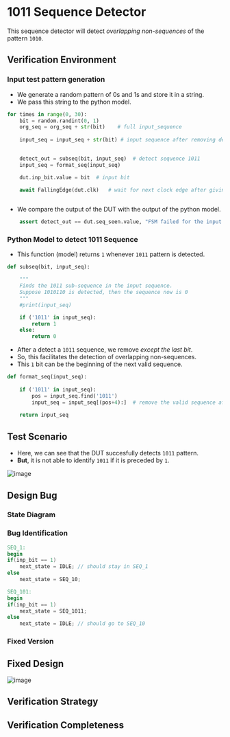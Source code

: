 # 1011 Sequence Detector

This sequence detector will detect *overlapping non-sequences* of the pattern ```1010```.

## Verification Environment

### Input test pattern generation

- We generate a random pattern of 0s and 1s and store it in a string.
- We pass this string to the python model.

```py
for times in range(0, 30):
    bit = random.randint(0, 1)
    org_seq = org_seq + str(bit)    # full input_sequence
    
    input_seq = input_seq + str(bit) # input sequence after removing detected sequences
    

    detect_out = subseq(bit, input_seq)  # detect sequence 1011
    input_seq = format_seq(input_seq)

    dut.inp_bit.value = bit  # input bit

    await FallingEdge(dut.clk)   # wait for next clock edge after giving input
     
```

- We compare the output of the DUT with the output of the python model.

```python
    assert detect_out == dut.seq_seen.value, "FSM failed for the input sequence = {seq}".format(seq = org_seq)
```

### Python Model to detect 1011 Sequence

- This function (model) returns `1` whenever `1011` pattern is detected.

```python
def subseq(bit, input_seq):

    """
    Finds the 1011 sub-sequence in the input sequence.
    Suppose 1010110 is detected, then the sequence now is 0
    """
    #print(input_seq)    

    if ('1011' in input_seq):
        return 1
    else:
        return 0
```

- After a detect a `1011` sequence, we remove *except the last bit*.
- So, this facilitates the detection of overlapping non-sequences.
- This `1` bit can be the beginning of the next valid sequence.

```python
def format_seq(input_seq):
    
    if ('1011' in input_seq):
        pos = input_seq.find('1011')
        input_seq = input_seq[(pos+4):]  # remove the valid sequence after it is detected       
    
    return input_seq
```

## Test Scenario

- Here, we can see that the DUT succesfully detects `1011` pattern.
- **But**, it is not able to identify `1011` if it is preceded by `1`.

![image](https://user-images.githubusercontent.com/66086031/180468040-63e96875-d569-4d37-a462-117dd348e9b4.png)

## Design Bug

### State Diagram

### Bug Identification

```verilog
SEQ_1:
begin
if(inp_bit == 1)
    next_state = IDLE; // should stay in SEQ_1
else
    next_state = SEQ_10;
```

```verilog
SEQ_101:
begin
if(inp_bit == 1)
    next_state = SEQ_1011; 
else
    next_state = IDLE; // should go to SEQ_10
```

### Fixed Version


## Fixed Design

![image](https://user-images.githubusercontent.com/66086031/180466632-027366cc-4fbe-4d43-8ea3-ec0520525595.png)

## Verification Strategy

## Verification Completeness





